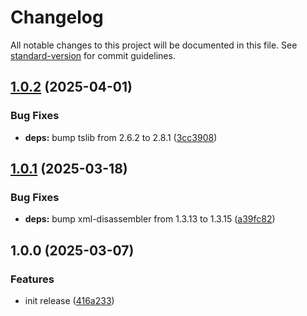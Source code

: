 <!-- markdownlint-disable MD024 MD025 -->
<!-- markdown-link-check-disable -->

# Changelog

All notable changes to this project will be documented in this file. See [standard-version](https://github.com/conventional-changelog/standard-version) for commit guidelines.

## [1.0.2](https://github.com/mcarvin8/xml2json5-disassembler/compare/v1.0.1...v1.0.2) (2025-04-01)


### Bug Fixes

* **deps:** bump tslib from 2.6.2 to 2.8.1 ([3cc3908](https://github.com/mcarvin8/xml2json5-disassembler/commit/3cc390844e31a013954f0a2a949761dad9bb1995))

## [1.0.1](https://github.com/mcarvin8/xml2json5-disassembler/compare/v1.0.0...v1.0.1) (2025-03-18)


### Bug Fixes

* **deps:** bump xml-disassembler from 1.3.13 to 1.3.15 ([a39fc82](https://github.com/mcarvin8/xml2json5-disassembler/commit/a39fc8296f68a9e15950a944ecc4bdfd12087ced))

## 1.0.0 (2025-03-07)


### Features

* init release ([416a233](https://github.com/mcarvin8/xml2json5-disassembler/commit/416a233f8d4d2bca1e775490de8f02b8ef888285))
